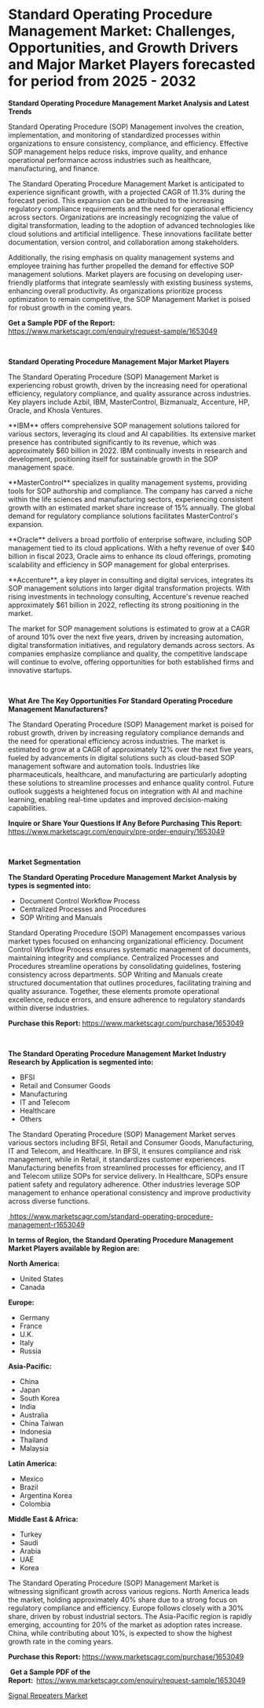 <p><h1>Standard Operating Procedure Management Market: Challenges, Opportunities, and Growth Drivers and Major Market Players forecasted for period from 2025 - 2032</h1></p><p><strong>Standard Operating Procedure Management Market Analysis and Latest Trends</strong></p>
<p><p>Standard Operating Procedure (SOP) Management involves the creation, implementation, and monitoring of standardized processes within organizations to ensure consistency, compliance, and efficiency. Effective SOP management helps reduce risks, improve quality, and enhance operational performance across industries such as healthcare, manufacturing, and finance.</p><p>The Standard Operating Procedure Management Market is anticipated to experience significant growth, with a projected CAGR of 11.3% during the forecast period. This expansion can be attributed to the increasing regulatory compliance requirements and the need for operational efficiency across sectors. Organizations are increasingly recognizing the value of digital transformation, leading to the adoption of advanced technologies like cloud solutions and artificial intelligence. These innovations facilitate better documentation, version control, and collaboration among stakeholders. </p><p>Additionally, the rising emphasis on quality management systems and employee training has further propelled the demand for effective SOP management solutions. Market players are focusing on developing user-friendly platforms that integrate seamlessly with existing business systems, enhancing overall productivity. As organizations prioritize process optimization to remain competitive, the SOP Management Market is poised for robust growth in the coming years.</p></p>
<p><strong>Get a Sample PDF of the Report:&nbsp;</strong> <a href="https://www.marketscagr.com/enquiry/request-sample/1653049?utm_campaign=3127&utm_medium=2&utm_source=Github&utm_content=ia&utm_term=05032025&utm_id=standard-operating-procedure-management">https://www.marketscagr.com/enquiry/request-sample/1653049</a></p>
<p>&nbsp;</p>
<p><strong>Standard Operating Procedure Management Major Market Players</strong></p>
<p><p>The Standard Operating Procedure (SOP) Management Market is experiencing robust growth, driven by the increasing need for operational efficiency, regulatory compliance, and quality assurance across industries. Key players include Azbil, IBM, MasterControl, Bizmanualz, Accenture, HP, Oracle, and Khosla Ventures.</p><p>**IBM** offers comprehensive SOP management solutions tailored for various sectors, leveraging its cloud and AI capabilities. Its extensive market presence has contributed significantly to its revenue, which was approximately $60 billion in 2022. IBM continually invests in research and development, positioning itself for sustainable growth in the SOP management space.</p><p>**MasterControl** specializes in quality management systems, providing tools for SOP authorship and compliance. The company has carved a niche within the life sciences and manufacturing sectors, experiencing consistent growth with an estimated market share increase of 15% annually. The global demand for regulatory compliance solutions facilitates MasterControl's expansion.</p><p>**Oracle** delivers a broad portfolio of enterprise software, including SOP management tied to its cloud applications. With a hefty revenue of over $40 billion in fiscal 2023, Oracle aims to enhance its cloud offerings, promoting scalability and efficiency in SOP management for global enterprises.</p><p>**Accenture**, a key player in consulting and digital services, integrates its SOP management solutions into larger digital transformation projects. With rising investments in technology consulting, Accenture's revenue reached approximately $61 billion in 2022, reflecting its strong positioning in the market.</p><p>The market for SOP management solutions is estimated to grow at a CAGR of around 10% over the next five years, driven by increasing automation, digital transformation initiatives, and regulatory demands across sectors. As companies emphasize compliance and quality, the competitive landscape will continue to evolve, offering opportunities for both established firms and innovative startups.</p></p>
<p>&nbsp;</p>
<p><strong>What Are The Key Opportunities For Standard Operating Procedure Management Manufacturers?</strong></p>
<p><p>The Standard Operating Procedure (SOP) Management market is poised for robust growth, driven by increasing regulatory compliance demands and the need for operational efficiency across industries. The market is estimated to grow at a CAGR of approximately 12% over the next five years, fueled by advancements in digital solutions such as cloud-based SOP management software and automation tools. Industries like pharmaceuticals, healthcare, and manufacturing are particularly adopting these solutions to streamline processes and enhance quality control. Future outlook suggests a heightened focus on integration with AI and machine learning, enabling real-time updates and improved decision-making capabilities.</p></p>
<p><strong>Inquire or Share Your Questions If Any Before Purchasing This Report:</strong> <a href="https://www.marketscagr.com/enquiry/pre-order-enquiry/1653049?utm_campaign=3127&utm_medium=2&utm_source=Github&utm_content=ia&utm_term=05032025&utm_id=standard-operating-procedure-management">https://www.marketscagr.com/enquiry/pre-order-enquiry/1653049</a></p>
<p>&nbsp;</p>
<p><strong>Market Segmentation</strong></p>
<p><strong>The Standard Operating Procedure Management Market Analysis by types is segmented into:</strong></p>
<p><ul><li>Document Control Workflow Process</li><li>Centralized Processes and Procedures</li><li>SOP Writing and Manuals</li></ul></p>
<p><p>Standard Operating Procedure (SOP) Management encompasses various market types focused on enhancing organizational efficiency. Document Control Workflow Process ensures systematic management of documents, maintaining integrity and compliance. Centralized Processes and Procedures streamline operations by consolidating guidelines, fostering consistency across departments. SOP Writing and Manuals create structured documentation that outlines procedures, facilitating training and quality assurance. Together, these elements promote operational excellence, reduce errors, and ensure adherence to regulatory standards within diverse industries.</p></p>
<p><strong>Purchase this Report:&nbsp;</strong><a href="https://www.marketscagr.com/purchase/1653049?utm_campaign=3127&utm_medium=2&utm_source=Github&utm_content=ia&utm_term=05032025&utm_id=standard-operating-procedure-management">https://www.marketscagr.com/purchase/1653049</a></p>
<p>&nbsp;</p>
<p><strong>The Standard Operating Procedure Management Market Industry Research by Application is segmented into:</strong></p>
<p><ul><li>BFSI</li><li>Retail and Consumer Goods</li><li>Manufacturing</li><li>IT and Telecom</li><li>Healthcare</li><li>Others</li></ul></p>
<p><p>The Standard Operating Procedure (SOP) Management Market serves various sectors including BFSI, Retail and Consumer Goods, Manufacturing, IT and Telecom, and Healthcare. In BFSI, it ensures compliance and risk management, while in Retail, it standardizes customer experiences. Manufacturing benefits from streamlined processes for efficiency, and IT and Telecom utilize SOPs for service delivery. In Healthcare, SOPs ensure patient safety and regulatory adherence. Other industries leverage SOP management to enhance operational consistency and improve productivity across diverse functions.</p></p>
<p><a href="https://www.marketscagr.com/standard-operating-procedure-management-r1653049?utm_campaign=3127&utm_medium=2&utm_source=Github&utm_content=ia&utm_term=05032025&utm_id=standard-operating-procedure-management">&nbsp;https://www.marketscagr.com/standard-operating-procedure-management-r1653049</a></p>
<p><strong>In terms of Region, the Standard Operating Procedure Management Market Players available by Region are:</strong></p>
<p>
    <p> <strong> North America: </strong>
        <ul>
            <li>United States</li>
            <li>Canada</li>
        </ul>
        </p> 
    <p> <strong> Europe: </strong>
        <ul>
            <li>Germany</li>
            <li>France</li>
            <li>U.K.</li>
            <li>Italy</li>
            <li>Russia</li>
        </ul>
        </p> 
    <p> <strong> Asia-Pacific: </strong>
        <ul>
            <li>China</li>
            <li>Japan</li>
            <li>South Korea</li>
            <li>India</li>
            <li>Australia</li>
            <li>China Taiwan</li>
            <li>Indonesia</li>
            <li>Thailand</li>
            <li>Malaysia</li>
        </ul>
        </p> 
    <p> <strong> Latin America: </strong>
        <ul>
            <li>Mexico</li>
            <li>Brazil</li>
            <li>Argentina Korea</li>
            <li>Colombia</li>
        </ul>
        </p> 
    <p> <strong> Middle East & Africa: </strong>
        <ul>
            <li>Turkey</li>
            <li>Saudi</li>
            <li>Arabia</li>
            <li>UAE</li>
            <li>Korea</li>
        </ul>
    </p>
    </p>
<p><p>The Standard Operating Procedure (SOP) Management Market is witnessing significant growth across various regions. North America leads the market, holding approximately 40% share due to a strong focus on regulatory compliance and efficiency. Europe follows closely with a 30% share, driven by robust industrial sectors. The Asia-Pacific region is rapidly emerging, accounting for 20% of the market as adoption rates increase. China, while contributing about 10%, is expected to show the highest growth rate in the coming years.</p></p>
<p><strong>Purchase this Report: </strong><a href="https://www.marketscagr.com/purchase/1653049?utm_campaign=3127&utm_medium=2&utm_source=Github&utm_content=ia&utm_term=05032025&utm_id=standard-operating-procedure-management">https://www.marketscagr.com/purchase/1653049</a></p>
<p>&nbsp;<strong>Get a Sample PDF of the Report:&nbsp;&nbsp;</strong><a href="https://www.marketscagr.com/enquiry/request-sample/1653049?utm_campaign=3127&utm_medium=2&utm_source=Github&utm_content=ia&utm_term=05032025&utm_id=standard-operating-procedure-management">https://www.marketscagr.com/enquiry/request-sample/1653049</a></p>
<p><strong></strong></p>
<p><p><a href="https://github.com/saklpelzami95/Market-Research-Report-List-1/blob/main/signal-repeaters-market.md?utm_campaign=3127&utm_medium=2&utm_source=Github&utm_content=ia&utm_term=05032025&utm_id=standard-operating-procedure-management">Signal Repeaters Market</a></p></p>